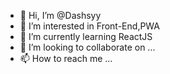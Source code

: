 - 👋 Hi, I’m @Dashsyy
- 👀 I’m interested in Front-End,PWA
- 🌱 I’m currently learning ReactJS
- 💞️ I’m looking to collaborate on ...
- 📫 How to reach me ...

<!---
Dashsyy/Dashsyy is a ✨ special ✨ repository because its `README.md` (this file) appears on your GitHub profile.
You can click the Preview link to take a look at your changes.
--->
